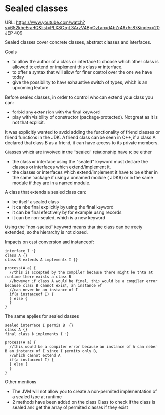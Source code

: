 # Sealed classes

URL: https://www.youtube.com/watch?v=652kheEraHQ&list=PLX8CzqL3ArzV4BpOzLanxd4bZr46x5e87&index=20
JEP 409

Sealed classes cover concrete classes, abstract classes and interfaces.

Goals

* to allow the author of a class or interface to choose which other class is allowed to extend or implement this class
  or interface.
* to offer a syntax that will allow for finer control over the one we have today
* give the possibility to have exhaustive switch of types, which is an upcoming feature.

Before sealed classes, in order to control who can extend your class you can:

* forbid any extension with the final keyword
* play with visibility of constructor (package-protected). Not great as it is not that explicit.

It was explicitly wanted to avoid adding the functionality of friend classes or friend functions in the JDK. A friend
class can be seen in C++, if a class A declared that class B as a friend, it can have access to its private members.

Classes which are involved in the "sealed" relationship have to be either

* the class or interface using the "sealed" keyword must declare the classes or interfaces which extend/implement it.
* the classes or interfaces which extend/implement it have to be either in the same package if using a unnamed module (
  JDK9) or in the same module if they are in a named module.

A class that extends a sealed class can:

* be itself a sealed class
* it ca nbe final explicitly by using the final keyword
* it can be final efectively by for example using records
* it can be non-sealed, which is a new keyword

Using the "non-saeled" keyword means that the class can be freely extended, so the hierarchy is not closed.

Impacts on cast conversion and instanceof:

    interface I {}
    class A {}
    class B extends A implements I {}

    process(A a) {
      //this is accepted by the compiler because there might be thta at runtime there exists a class B
      //however if class A would be final, this would be a compiler error because class B cannot exist, an instance of 
      //can never be an instance of I
      if(a instanceof I) {
      } else {
      }
    }

The same applies for sealed classes

    sealed interface I permis B  {}
    class A {}
    final class B implements I {}

    process(A a) {
      //this would be a compiler error because an instance of A can neber B an instance of I since I permits only B, 
      //which cannot extend A
      if(a instanceof I) {
      } else {
      }
    }

Other mentions

* The JVM will not allow you to create a non-permited implementation of a sealed type at runtime
* 2 methods have been added on the class Class to check if the class is sealed and get the array of permited classes if
  they exist
    